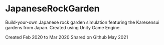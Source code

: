 # JapaneseRockGarden

Build-your-own Japanese rock garden simulation featuring the Karesensui gardens from Japan. Created using Unity Game Engine.

Created Feb 2020 to Mar 2020
Shared on Github May 2021

